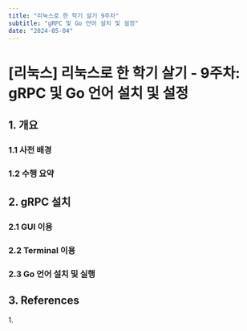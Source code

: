 ```yaml
---
title: "리눅스로 한 학기 살기 9주차"
subtitle: "gRPC 및 Go 언어 설치 및 설정"
date: "2024-05-04"
---
```


# [리눅스] 리눅스로 한 학기 살기 - 9주차: gRPC 및 Go 언어 설치 및 설정

## 1. 개요

### 1.1 사전 배경


### 1.2 수행 요약


## 2. gRPC 설치



### 2.1 GUI 이용



### 2.2 Terminal 이용



### 2.3 Go 언어 설치 및 실행

## 3. References

<a id="ref1"></a>
1. 
